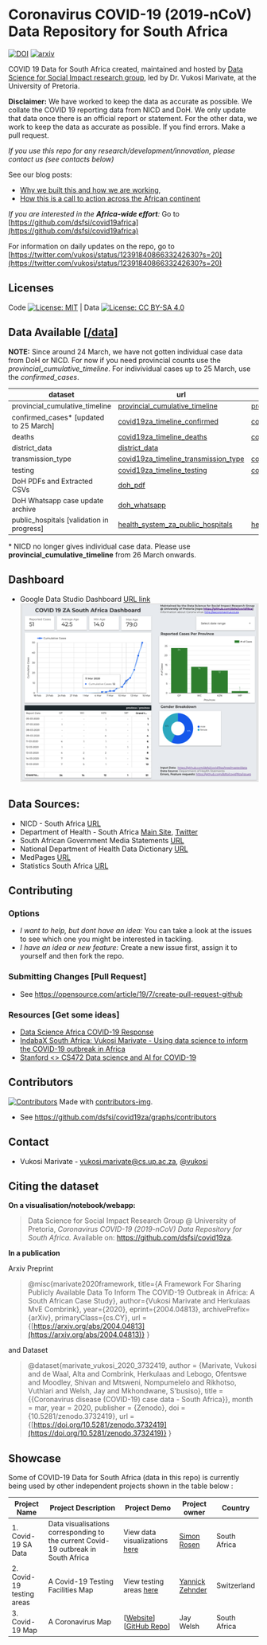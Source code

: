 # Coronavirus COVID-19 (2019-nCoV) Data Repository for South Africa

[![DOI](https://zenodo.org/badge/DOI/10.5281/zenodo.3732419.svg)](https://doi.org/10.5281/zenodo.3732419) [![arxiv](https://img.shields.io/badge/cs.CY-arXiv%3A2004.04813-B31B1B.svg)](https://arxiv.org/abs/2004.04813)

COVID 19 Data for South Africa created, maintained and hosted by [Data Science for Social Impact research group](https://dsfsi.github.io/), led by Dr. Vukosi Marivate, at the University of Pretoria. 

**Disclaimer:** We have worked to keep the data as accurate as possible. We collate the COVID 19 reporting data from NICD and DoH. We only update that data once there is an official report or statement. For the other data, we work to keep the data as accurate as possible. If you find errors. Make a pull request.

*If you use this repo for any research/development/innovation, please contact us (see contacts below)*

See our blog posts: 
* [Why we built this and how we are working](https://dsfsi.github.io/blog/covid19za-dashboard/),
* [How this is a call to action across the African continent](https://dsfsi.github.io/blog/covida19africa-call-to-action/)

*If you are interested in the **Africa-wide effort**:* Go to [https://github.com/dsfsi/covid19africa](https://github.com/dsfsi/covid19africa)

For information on daily updates on the repo, go to [https://twitter.com/vukosi/status/1239184086633242630?s=20](https://twitter.com/vukosi/status/1239184086633242630?s=20)

## Licenses

Code [![License: MIT](https://img.shields.io/badge/License-MIT-yellow.svg)](https://opensource.org/licenses/MIT)  | Data [![License: CC BY-SA 4.0](https://img.shields.io/badge/License-CC%20BY--SA%204.0-lightgrey.svg)](https://creativecommons.org/licenses/by-sa/4.0/)

## Data Available [[/data](/data)]

**NOTE:** Since around 24 March, we have not gotten individual case data from DoH or NICD. For now if you need provincial counts use the *provincial_cumulative_timeline*. For indivividual cases up to 25 March, use the *confirmed_cases*.

| dataset         | url | raw_url[file] |
|-----------------|-----|---------------|
| provincial_cumulative_timeline|  [provincial_cumulative_timeline](/data/covid19za_provincial_cumulative_timeline_confirmed.csv)   |       [provincial_cumulative_timeline.csv](https://raw.githubusercontent.com/dsfsi/covid19za/master/data/covid19za_provincial_cumulative_timeline_confirmed.csv)         |
| confirmed_cases* [updated to 25 March] |  [covid19za_timeline_confirmed](/data/covid19za_timeline_confirmed.csv)   |       [covid19za_timeline_confirmed.csv](https://raw.githubusercontent.com/dsfsi/covid19za/master/data/covid19za_timeline_confirmed.csv)         |
| deaths |  [covid19za_timeline_deaths](/data/covid19za_timeline_deaths.csv)   |       [covid19za_timeline_deaths.csv](https://raw.githubusercontent.com/dsfsi/covid19za/master/data/covid19za_timeline_deaths.csv)         |
| district_data |  [district_data](/data/district_data/)   |            |
| transmission_type |  [covid19za_timeline_transmission_type](/data/covid19za_timeline_transmission_type.csv)   |       [covid19za_timeline_transmission_type.csv](https://raw.githubusercontent.com/dsfsi/covid19za/master/data/covid19za_timeline_transmission_type.csv)         |
| testing |  [covid19za_timeline_testing](/data/covid19za_timeline_testing.csv)   |       [covid19za_timeline_testing.csv](https://raw.githubusercontent.com/dsfsi/covid19za/master/data/covid19za_timeline_testing.csv)         |
|   DoH PDFs and Extracted CSVs |  [doh_pdf](/data/doh_pdf)   |              |
|   DoH Whatsapp case update archive |  [doh_whatsapp](/data/doh_whatsapp)   |              |
|   public_hospitals [validation in progress] |  [health_system_za_public_hospitals](/data/health_system_za_public_hospitals.csv)   |         [health_system_za_public_hospitals.csv](https://raw.githubusercontent.com/dsfsi/covid19za/master/data/health_system_za_public_hospitals.csv)       |

\* NICD no longer gives individual case data. Please use **provincial_cumulative_timeline** from 26 March onwards.

## Dashboard
* Google Data Studio Dashboard [URL link](https://datastudio.google.com/reporting/1b60bdc7-bec7-44c9-ba29-be0e043d8534)
![Dashboard](/visualisation/dashboard.png)

## Data Sources:
* NICD - South Africa [URL](http://www.nicd.ac.za/media/alerts/)
* Department of Health - South Africa [Main Site](http://www.health.gov.za/), [Twitter](https://twitter.com/HealthZA/)
* South African Government Media Statements [URL](https://www.gov.za/media-statements)
* National Department of Health Data Dictionary [URL](https://dd.dhmis.org/)
* MedPages [URL](https://www.medpages.info/sf/index.php?page=homepage)
* Statistics South Africa [URL](http://www.statssa.gov.za/)

## Contributing
### Options
* *I want to help, but dont have an idea:* You can take a look at the issues to see which one you might be interested in tackling.
* *I have an idea or new feature:* Create a new issue first, assign it to yourself and then fork the repo. 
### Submitting Changes [Pull Request]
* See https://opensource.com/article/19/7/create-pull-request-github
### Resources [Get some ideas]
* [Data Science Africa COVID-19 Response](https://www.youtube.com/watch?v=9o0sa7gypMc)
* [IndabaX South Africa: Vukosi Marivate - Using data science to inform the COVID-19 outbreak in Africa](https://www.youtube.com/watch?v=DZOpypSA85I)
* [Stanford \<\> CS472 Data science and AI for COVID-19](https://sites.google.com/view/data-science-covid-19)
## Contributors
[![Contributors](https://contributors-img.web.app/image?repo=dsfsi/covid19za)](https://github.com/dsfsi/covid19za/graphs/contributors)
Made with [contributors-img](https://contributors-img.web.app).
* See https://github.com/dsfsi/covid19za/graphs/contributors

## Contact
* Vukosi Marivate - vukosi.marivate@cs.up.ac.za, [@vukosi](https://twitter.com/vukosi)

## Citing the dataset
**On a visualisation/notebook/webapp:**

> Data Science for Social Impact Research Group @ University of Pretoria, *Coronavirus COVID-19 (2019-nCoV) Data Repository for South Africa.* Available on: https://github.com/dsfsi/covid19za.


**In a publication**

Arxiv Preprint
> @misc{marivate2020framework,
    title={A Framework For Sharing Publicly Available Data To Inform The COVID-19 Outbreak in Africa: A South African Case Study},
    author={Vukosi Marivate and Herkulaas MvE Combrink},
    year={2020},
    eprint={2004.04813},
    archivePrefix={arXiv},
    primaryClass={cs.CY},
    url = {[https://arxiv.org/abs/2004.04813](https://arxiv.org/abs/2004.04813)}
}

and Dataset
> @dataset{marivate_vukosi_2020_3732419,
  author       = {Marivate, Vukosi and
                  de Waal, Alta and
                  Combrink, Herkulaas and
                  Lebogo, Ofentswe and
                  Moodley, Shivan and
                  Mtsweni, Nompumelelo and
                  Rikhotso, Vuthlari and
                  Welsh, Jay and
                  Mkhondwane, S'busiso},
  title        = {{Coronavirus disease (COVID-19) case data - South 
                   Africa}},
  month        = mar,
  year         = 2020,
  publisher    = {Zenodo},
  doi          = {10.5281/zenodo.3732419},
  url          = {[https://doi.org/10.5281/zenodo.3732419](https://doi.org/10.5281/zenodo.3732419)}
}

## Showcase

Some of COVID-19 Data for South Africa (data in this repo) is currently being used by other independent projects shown in the table below :


| Project Name  | Project Description |  Project Demo    |    Project owner |    Country   |
| ------------- | ------------- |------------|-----------------|------------------|
|1. Covid-19 SA Data  |  Data visualisations corresponding to the current Covid-19 outbreak in South Africa | View data visualizations [here](https://simonrosen173.github.io/Covid19SAData/) | [Simon Rosen](https://github.com/SimonRosen173)|          South Africa  |
| 2. Covid-19 testing areas| A Covid-19 Testing Facilities Map |View testing areas [here](https://www.ineff.ch/cov19testmap/)|    [Yannick Zehnder](https://github.com/IneffableKoD/)    |  Switzerland               |                 
| 3. Covid-19 Map| A Coronavirus Map | [[Website](https://coronamap.co.za)] [[GitHub Repo](https://github.com/JayWelsh/coronamap)] | Jay Welsh |  South Africa |         
